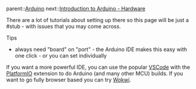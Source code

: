 parent::[Arduino](Arduino.md)
next::[Introduction to Arduino - Hardware](Introduction%20to%20Arduino%20-%20Hardware.md)

There are a lot of tutorials about setting up there so this page will be just a #stub - with issues that you may come across.

Tips
- always need "board" on "port" - the Arduino IDE makes this easy with one click - or you can set individually

If you want a more powerful IDE, you can use the popular [VSCode](https://code.visualstudio.com/) with the [PlatformIO](https://platformio.org/) extension to do Arduino (and many other MCU) builds. If you want to go fully browser based you can try [Wokwi](https://wokwi.com/). 